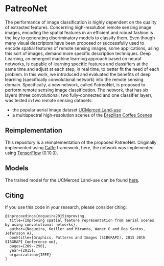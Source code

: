 # PatreoNet

The performance of image classification is highly dependent on the quality of extracted features.
Concerning high-resolution remote sensing image images, encoding the spatial features in an efficient and robust fashion is the key to generating discriminatory models to classify them.
Even though many visual descriptors have been proposed or successfully used to encode spatial features of remote sensing images, some applications, using this sort of images, demand more specific description techniques.
Deep Learning, an emergent machine learning approach based on neural networks, is capable of learning specific features and classifiers at the same time and adjust at each step, in real time, to better fit the need of each problem.
In this work, we introduced and evaluated the benefits of deep learning (specifically convolutional network) into the remote sensing domain.
Specifically, a new network, called PatreoNet, is proposed to perform remote sensing image classification.
The network, that has six layers (three convolutional, two fully-connected and one classifier layer), was tested in two remote sensing datasets:

  - the popular aerial image dataset [UCMerced Land-use](http://vision.ucmerced.edu/datasets/landuse.html)
  - a multispectral high-resolution scenes of the [Brazilian Coffee Scenes](http://www.patreo.dcc.ufmg.br/2017/11/12/brazilian-coffee-scenes-dataset/)
  
## Reimplementation

This repository is a reimplementation of the proposed PatreoNet.
Originally implemented using [Caffe](http://caffe.berkeleyvision.org/) framework, here, the network was implemented using [TensorFlow](http://tensorflow.org/) (0.10.0).

	
## Models

The trained model for the UCMerced Land-use can be found [here](https://www.dropbox.com/s/nxddpnpij1yqexo/PatreoNet_UCMerced_model.zip?dl=0).

  
## Citing

If you use this code in your research, please consider citing:

    @inproceedings{nogueira2015improving,
	  title={Improving spatial feature representation from aerial scenes by using convolutional networks},
	  author={Nogueira, Keiller and Miranda, Waner O and Dos Santos, Jefersson A},
	  booktitle={Graphics, Patterns and Images (SIBGRAPI), 2015 28th SIBGRAPI Conference on},
	  pages={289--296},
	  year={2015},
	  organization={IEEE}
	}
